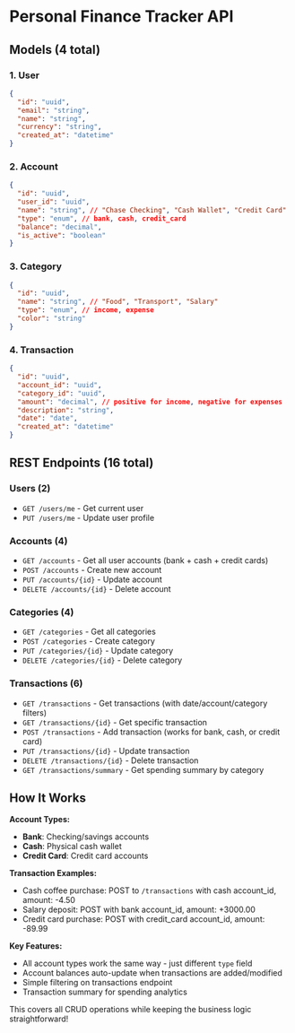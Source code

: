 # Personal Finance Tracker API

## Models (4 total)

### 1. User

```json
{
  "id": "uuid",
  "email": "string",
  "name": "string",
  "currency": "string",
  "created_at": "datetime"
}
```

### 2. Account

```json
{
  "id": "uuid",
  "user_id": "uuid",
  "name": "string", // "Chase Checking", "Cash Wallet", "Credit Card"
  "type": "enum", // bank, cash, credit_card
  "balance": "decimal",
  "is_active": "boolean"
}
```

### 3. Category

```json
{
  "id": "uuid",
  "name": "string", // "Food", "Transport", "Salary"
  "type": "enum", // income, expense
  "color": "string"
}
```

### 4. Transaction

```json
{
  "id": "uuid",
  "account_id": "uuid",
  "category_id": "uuid",
  "amount": "decimal", // positive for income, negative for expenses
  "description": "string",
  "date": "date",
  "created_at": "datetime"
}
```

## REST Endpoints (16 total)

### Users (2)

- `GET /users/me` - Get current user
- `PUT /users/me` - Update user profile

### Accounts (4)

- `GET /accounts` - Get all user accounts (bank + cash + credit cards)
- `POST /accounts` - Create new account
- `PUT /accounts/{id}` - Update account
- `DELETE /accounts/{id}` - Delete account

### Categories (4)

- `GET /categories` - Get all categories
- `POST /categories` - Create category
- `PUT /categories/{id}` - Update category
- `DELETE /categories/{id}` - Delete category

### Transactions (6)

- `GET /transactions` - Get transactions (with date/account/category filters)
- `GET /transactions/{id}` - Get specific transaction
- `POST /transactions` - Add transaction (works for bank, cash, or credit card)
- `PUT /transactions/{id}` - Update transaction
- `DELETE /transactions/{id}` - Delete transaction
- `GET /transactions/summary` - Get spending summary by category

## How It Works

**Account Types:**

- **Bank**: Checking/savings accounts
- **Cash**: Physical cash wallet
- **Credit Card**: Credit card accounts

**Transaction Examples:**

- Cash coffee purchase: POST to `/transactions` with cash account_id, amount: -4.50
- Salary deposit: POST with bank account_id, amount: +3000.00
- Credit card purchase: POST with credit_card account_id, amount: -89.99

**Key Features:**

- All account types work the same way - just different `type` field
- Account balances auto-update when transactions are added/modified
- Simple filtering on transactions endpoint
- Transaction summary for spending analytics

This covers all CRUD operations while keeping the business logic straightforward!

